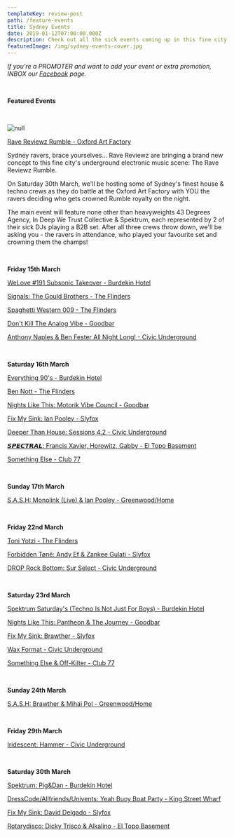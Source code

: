 ```yaml
---
templateKey: review-post
path: /feature-events
title: Sydney Events
date: 2019-01-12T07:00:00.000Z
description: Check out all the sick events coming up in this fine city!
featuredImage: /img/sydney-events-cover.jpg
---
```

_If you're a PROMOTER and want to add your event or extra promotion, INBOX our [Facebook](https://www.facebook.com/ravereviewz) page._

<br>

**Featured Events**

<br>

![null](/img/53068858_823645401319811_1930489586534842368_o.jpg)

[Rave Reviewz Rumble - Oxford Art Factory](https://www.facebook.com/events/2173922956001742/)

Sydney ravers, brace yourselves... Rave Reviewz are bringing a brand new concept to this fine city's underground electronic music scene: The Rave Reviewz Rumble.

On Saturday 30th March, we'll be hosting some of Sydney's finest house & techno crews as they do battle at the Oxford Art Factory with YOU the ravers deciding who gets crowned Rumble royalty on the night.

The main event will feature none other than heavyweights 43 Degrees Agency, In Deep We Trust Collective & Spektrum, each represented by 2 of their sick DJs playing a B2B set. After all three crews throw down, we'll be asking you - the ravers in attendance, who played your favourite set and crowning them the champs!

<br>

**Friday 15th March**

[WeLove #191 Subsonic Takeover - Burdekin Hotel](https://www.facebook.com/events/251008779108100/)

[Signals: The Gould Brothers - The Flinders](https://www.facebook.com/events/618952261900049/)

[Spaghetti Western 009 - The Flinders](https://www.facebook.com/events/385743008892562/)

[Don't Kill The Analog Vibe - Goodbar](https://www.facebook.com/events/348597662417266/)

[Anthony Naples & Ben Fester All Night Long! - Civic Underground](https://www.facebook.com/events/796310090724109/)

<br>

**Saturday 16th March**

[Everything 90's - Burdekin Hotel](https://www.facebook.com/events/2215987255328048/)

[Ben Nott - The Flinders](https://www.facebook.com/events/2259961970884581/)

[Nights Like This: Motorik Vibe Council - Goodbar](https://www.facebook.com/events/993687034159751/)

[Fix My Sink: Ian Pooley - Slyfox](https://www.facebook.com/events/556865294821940/)

[Deeper Than House: Sessions 4.2 - Civic Underground](https://www.facebook.com/events/345853046143068/)

[𝙎𝙋𝙀𝘾𝙏𝙍𝘼𝙇: Francis Xavier, Horowitz, Gabby - El Topo Basement](https://www.facebook.com/events/297526557633613/)

[Something Else - Club 77](https://www.facebook.com/events/537943733359932/)

<br>

**Sunday 17th March**

[S.A.S.H: Monolink (Live) & Ian Pooley - Greenwood/Home](https://www.facebook.com/events/309236773278538/)

<br>

**Friday 22nd March**

[Toni Yotzi - The Flinders](https://www.facebook.com/events/574828809665693/)

[Forbidden Tønë: Andy Ef & Zankee Gulati - Slyfox](https://www.facebook.com/events/365932694240032/)

[DROP Rock Bottom: Sur Select - Civic Underground](https://www.facebook.com/events/693771557691496/)

<br>

**Saturday 23rd March**

[Spektrum Saturday's (Techno Is Not Just For Boys) - Burdekin Hotel](https://www.facebook.com/events/2421431071419277/)

[Nights Like This: Pantheon & The Journey - Goodbar](https://www.facebook.com/events/268122100799776/)

[Fix My Sink: Brawther - Slyfox](https://www.facebook.com/events/388437328379835/)

[Wax Format - Civic Underground](https://www.facebook.com/events/367994687318327/)

[Something Else & Off-Kilter - Club 77](https://www.facebook.com/events/602410526853526/)

<br>

**Sunday 24th March**

[S.A.S.H: Brawther & Mihai Pol - Greenwood/Home](https://www.facebook.com/events/2228416864076747/)

<br>

**Friday 29th March**

[Iridescent: Hammer - Civic Underground](https://www.facebook.com/events/295482494473451/)

<br>

**Saturday 30th March**

[Spektrum: Pig&Dan - Burdekin Hotel](https://www.facebook.com/events/2208092589410916/)

[DressCode/Allfriends/Univents: Yeah Buoy Boat Party - King Street Wharf](https://www.facebook.com/events/398650417576793/)

[Fix My Sink: David Delgado - Slyfox](https://www.facebook.com/events/436201526921776/)

[Rotarydisco: Dicky Trisco & Alkalino - El Topo Basement](https://www.facebook.com/events/294772974548931/)
